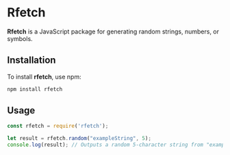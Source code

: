 # Rfetch

**Rfetch** is a JavaScript package for generating random strings, numbers, or symbols.

## Installation

To install **rfetch**, use npm:

```bash
npm install rfetch
```

## Usage

```js
const rfetch = require('rfetch');

let result = rfetch.random("exampleString", 5);
console.log(result); // Outputs a random 5-character string from "exampleString"
```